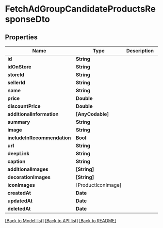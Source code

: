 # FetchAdGroupCandidateProductsResponseDto

## Properties
Name | Type | Description | Notes
------------ | ------------- | ------------- | -------------
**id** | **String** |  | 
**idOnStore** | **String** |  | 
**storeId** | **String** |  | 
**sellerId** | **String** |  | 
**name** | **String** |  | 
**price** | **Double** |  | 
**discountPrice** | **Double** |  | 
**additionalInformation** | **[AnyCodable]** |  | 
**summary** | **String** |  | 
**image** | **String** |  | 
**includeInRecommendation** | **Bool** |  | 
**url** | **String** |  | 
**deepLink** | **String** |  | 
**caption** | **String** |  | 
**additionalImages** | **[String]** |  | 
**decorationImages** | **[String]** |  | 
**iconImages** | [ProductIconImage] |  | 
**createdAt** | **Date** |  | 
**updatedAt** | **Date** |  | 
**deletedAt** | **Date** |  | 

[[Back to Model list]](../README.md#documentation-for-models) [[Back to API list]](../README.md#documentation-for-api-endpoints) [[Back to README]](../README.md)


